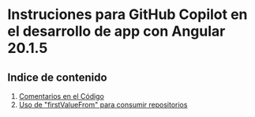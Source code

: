 # Instruciones para GitHub Copilot en el desarrollo de app con Angular 20.1.5

## **Indice de contenido**

1. [Comentarios en el Código](./estandares-de-desarrollo/comentarios.md)
2. [Uso de "firstValueFrom" para consumir repositorios](./rxjs/firstValueFrom.md)

